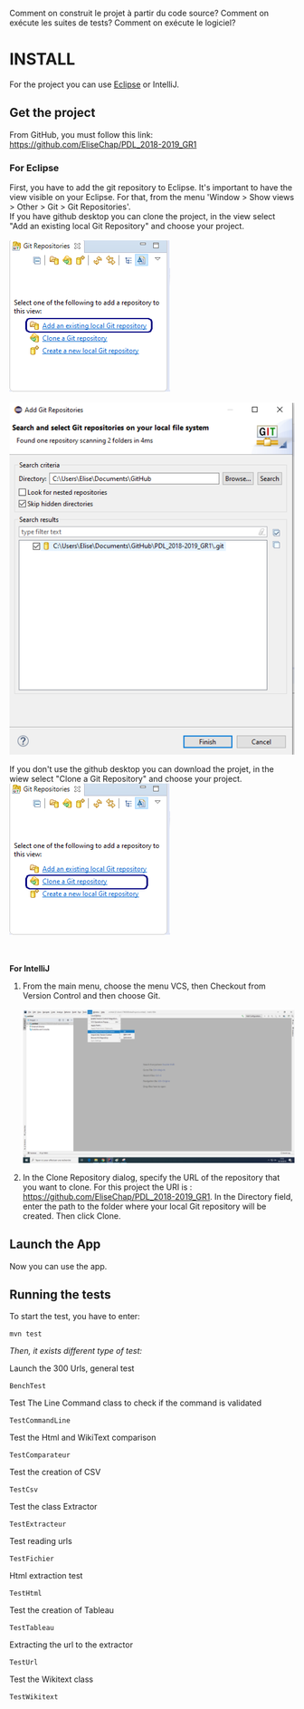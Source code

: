 Comment on construit le projet à partir du code source?
Comment on exécute les suites de tests?
Comment on exécute le logiciel?

# INSTALL 

For the project you can use <a href="#eclipse">Eclipse</a> or IntelliJ. 

## Get the project 

From GitHub, you must follow this link: https://github.com/EliseChap/PDL_2018-2019_GR1

<h3 id=eclipse> For Eclipse </h3>

First, you have to add the git repository to Eclipse. It's important to have the view visible on your Eclipse. For that, from the menu 'Window > Show views > Other > Git > Git Repositories'. <br/>
If you have github desktop you can clone the project, in the view select "Add an existing local Git Repository" and choose your project.
<br/>
<br><img src= "ANNEXES/ExistingLocalGit.png"><br>
<br><img src= "ANNEXES/projectClone.png"><br>

If you don't use the github desktop you can download the projet, in the wiew select "Clone a Git Repository" and choose your project.<br><img src= "ANNEXES/imgGitRepositories.png"><br>
<br><img srx= "ANNEXES/projectDownload.png"><br>

**For IntelliJ**

1. From the main menu, choose the menu VCS, then Checkout from Version Control and then choose Git. <br/>
<br><img src= "ANNEXES/capture1intel.png"><br>


2. In the Clone Repository dialog, specify the URL of the repository that you want to clone. For this project the URI is : https://github.com/EliseChap/PDL_2018-2019_GR1. In the Directory field, enter the path to the folder where your local Git repository will be created. Then click Clone. 

## Launch the App
Now you can use the app. 




## Running the tests

To start the test, you have to enter:
```
mvn test
```
*Then, it exists different type of test:* <br>

Launch the 300 Urls, general test
```
BenchTest
```
Test The Line Command class to check if the command is validated
```
TestCommandLine
```
Test the Html and WikiText comparison
```
TestComparateur
```
Test the creation of CSV
```
TestCsv
```
Test the class Extractor
```
TestExtracteur
```
Test reading urls
```
TestFichier
```
Html extraction test
```
TestHtml
```
Test the creation of Tableau
```
TestTableau
```
Extracting the url to the extractor
```
TestUrl
```
Test the Wikitext class
```
TestWikitext
```







